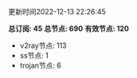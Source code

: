 更新时间2022-12-13 22:26:45

**总订阅: 45**
**总节点: 690**
**有效节点: 120**
- v2ray节点: 113
- ss节点: 1
- trojan节点: 6
